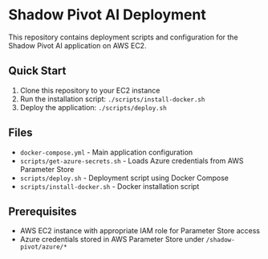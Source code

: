 # Shadow Pivot AI Deployment

This repository contains deployment scripts and configuration for the Shadow Pivot AI application on AWS EC2.

## Quick Start

1. Clone this repository to your EC2 instance
2. Run the installation script: `./scripts/install-docker.sh`
3. Deploy the application: `./scripts/deploy.sh`

## Files

- `docker-compose.yml` - Main application configuration
- `scripts/get-azure-secrets.sh` - Loads Azure credentials from AWS Parameter Store
- `scripts/deploy.sh` - Deployment script using Docker Compose
- `scripts/install-docker.sh` - Docker installation script

## Prerequisites

- AWS EC2 instance with appropriate IAM role for Parameter Store access
- Azure credentials stored in AWS Parameter Store under `/shadow-pivot/azure/*`
